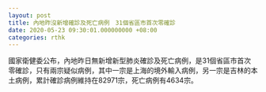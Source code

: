```yaml
---
layout: post
title: 內地昨沒新增確診及死亡病例　31個省區市首次零確診
date: 2020-05-23 09:30:01.000000000 +08:00
categories: rthk
---
```


國家衛健委公布，內地昨日無新增新型肺炎確診及死亡病例，是31個省區市首次零確診，只有兩宗疑似病例，其中一宗是上海的境外輸入病例，另一宗是吉林的本土病例，累計確診病例維持在82971宗，死亡病例有4634宗。
